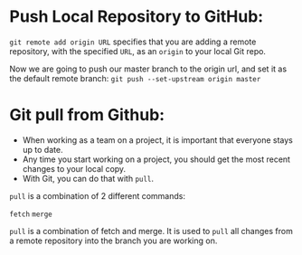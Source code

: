 # Push Local Repository to GitHub:
`git remote add origin URL` specifies that you are adding a remote repository, with the specified  `URL`, as an `origin` to your local Git repo.

Now we are going to push our master branch to the origin url, and set it as the default remote branch:
`git push --set-upstream origin master`
# Git pull from Github:
* When working as a team on a project, it is important that everyone stays up to date.
* Any time you start working on a project, you should get the most recent changes to your local copy.
* With Git, you can do that with `pull`.

`pull` is a combination of 2 different commands:

`fetch`
`merge`

`pull` is a combination of fetch and merge. It is used to `pull` all changes from a remote repository into the branch you are working on.


